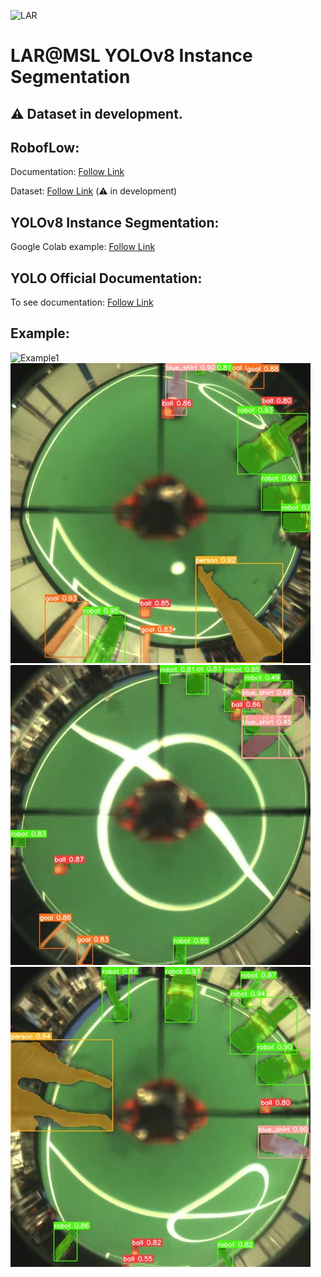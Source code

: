 ![LAR](https://github.com/MSL-LAR-MinhoTeam/2TDP/blob/main/Images/git_msl_YOLO.png)
# LAR@MSL YOLOv8 Instance Segmentation
## ⚠️ Dataset in development.

## RobofLow:
Documentation: [Follow Link](https://docs.roboflow.com/)

Dataset: [Follow Link](https://universe.roboflow.com/omnidatasetsegmentation/msl-omnidirecional-lar-uminho/dataset/14)  (⚠️ in development)

## YOLOv8 Instance Segmentation:
Google Colab example: [Follow Link](https://colab.research.google.com/gist/josecomartins/8091faa58b21a951b12658f64687b8e6/msl_yolov8.ipynb)

## YOLO Official Documentation:
To see documentation: [Follow Link](https://docs.ultralytics.com/)


## Example:
![Example1](https://github.com/josecomartins/OmniVision/blob/main/Yolo/example1.jpg)
![Example2](https://github.com/josecomartins/OmniVision/blob/main/Yolo/example2.jpg)
![Example3](https://github.com/josecomartins/OmniVision/blob/main/Yolo/example3.jpg)
![Example4](https://github.com/josecomartins/OmniVision/blob/main/Yolo/example4.jpg)
